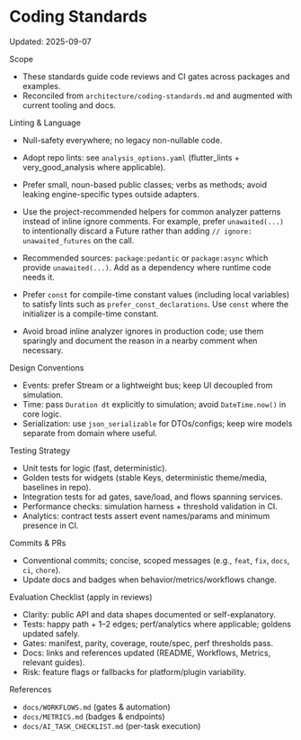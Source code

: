# Coding Standards

Updated: 2025-09-07

Scope

-    These standards guide code reviews and CI gates across packages and examples.
-    Reconciled from `architecture/coding-standards.md` and augmented with current tooling and docs.

Linting & Language

-    Null-safety everywhere; no legacy non-nullable code.
-    Adopt repo lints: see `analysis_options.yaml` (flutter_lints + very_good_analysis where applicable).
-    Prefer small, noun-based public classes; verbs as methods; avoid leaking engine-specific types outside adapters.

-    Use the project-recommended helpers for common analyzer patterns instead of
     inline ignore comments. For example, prefer `unawaited(...)` to intentionally
     discard a Future rather than adding `// ignore: unawaited_futures` on the call.
-    Recommended sources: `package:pedantic` or `package:async` which provide
     `unawaited(...)`. Add as a dependency where runtime code needs it.
-    Prefer `const` for compile-time constant values (including local variables)
     to satisfy lints such as `prefer_const_declarations`. Use `const` where the
     initializer is a compile-time constant.
-    Avoid broad inline analyzer ignores in production code; use them sparingly
     and document the reason in a nearby comment when necessary.

Design Conventions

-    Events: prefer Stream or a lightweight bus; keep UI decoupled from simulation.
-    Time: pass `Duration dt` explicitly to simulation; avoid `DateTime.now()` in core logic.
-    Serialization: use `json_serializable` for DTOs/configs; keep wire models separate from domain where useful.

Testing Strategy

-    Unit tests for logic (fast, deterministic).
-    Golden tests for widgets (stable Keys, deterministic theme/media, baselines in repo).
-    Integration tests for ad gates, save/load, and flows spanning services.
-    Performance checks: simulation harness + threshold validation in CI.
-    Analytics: contract tests assert event names/params and minimum presence in CI.

Commits & PRs

-    Conventional commits; concise, scoped messages (e.g., `feat`, `fix`, `docs`, `ci`, `chore`).
-    Update docs and badges when behavior/metrics/workflows change.

Evaluation Checklist (apply in reviews)

-    Clarity: public API and data shapes documented or self-explanatory.
-    Tests: happy path + 1–2 edges; perf/analytics where applicable; goldens updated safely.
-    Gates: manifest, parity, coverage, route/spec, perf thresholds pass.
-    Docs: links and references updated (README, Workflows, Metrics, relevant guides).
-    Risk: feature flags or fallbacks for platform/plugin variability.

References

-    `docs/WORKFLOWS.md` (gates & automation)
-    `docs/METRICS.md` (badges & endpoints)
-    `docs/AI_TASK_CHECKLIST.md` (per-task execution)
